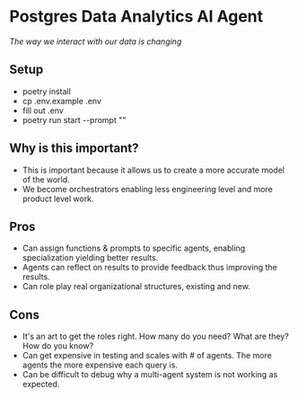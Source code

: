 # Postgres Data Analytics AI Agent
*The way we interact with our data is changing*

## Setup
- poetry install
- cp .env.example .env
- fill out .env
- poetry run start --prompt "<ask your agent a question about your postgres database>"

## Why is this important?
- This is important because it allows us to create a more accurate model of the world.
- We become orchestrators enabling less engineering level and more product level work.

## Pros
- Can assign functions & prompts to specific agents, enabling specialization yielding better results.
- Agents can reflect on results to provide feedback thus improving the results.
- Can role play real organizational structures, existing and new.

## Cons
- It's an art to get the roles right. How many do you need? What are they? How do you know?
- Can get expensive in testing and scales with # of agents. The more agents the more expensive each query is.
- Can be difficult to debug why a multi-agent system is not working as expected.